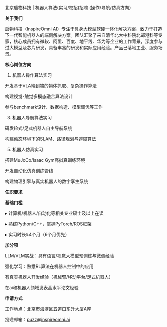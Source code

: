 北京启物科技 | 机器人算法(实习/校招)招聘 (操作/导航/仿真方向）

**关于我们**

启物科技（InspireOmni AI）专注于具身大模型软硬一体化解决方案，致力于打造下一代智能机器人的端侧解决方案。团队汇聚了来自清华北大中科院北邮港科等专家，核心成员拥有微软、阿里、百度、地平线、华为等企业的工作背景，深度参与过大模型及芯片研发，具备丰富的研发和实际应用经验。产品已落地工业、服务场景。

**核心岗位方向**

1. 机器人操作算法实习

开发基于VLA端到端的物体抓取、复杂操作算法

构建视觉-触觉多模态融合算法设计

参与benchmark设计、数据构造、模型调优等工作

3. 机器人导航算法实习
   
研发轮式/足式机器人自主导航系统

构建动态环境下的SLAM、路径规划与避障算法

5. 机器人仿真实习
   
搭建MuJoCo/Isaac Gym高拟真训练环境

开发自动化仿真训练管线

构建物理引擎与真实机器人的数字孪生系统

**任职要求**

**基础门槛**

▸ 计算机/机器人/自动化等相关专业硕士及以上在读

▸ 熟练Python/C++，掌握PyTorch/ROS框架

▸ 实习时长≥4个月（6个月优先）

**加分项**

LLM/VLM实战：具有语言/视觉大模型预训练与微调经验

强化学习：熟悉RL算法在机器人控制中的应用

有真实机器人开发经验（机械臂/移动平台/足式机器人）

在ai和机器人领域发表高水平论文经验

**申请方式**

工作地点：北京市海淀区五道口东升大厦A座

投递邮箱：puzz@inspireomni.ai
